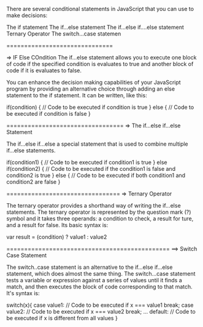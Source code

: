 There are several conditional statements in JavaScript that you can use to make decisions:

The if statement
The if...else statement
The if...else if....else statement
Ternary Operator
The switch...case statemen

==============================

=> IF Else COndition
The if...else statement allows you to execute one block of code if the specified condition is evaluates to true and another block of code if it is evaluates to false.

You can enhance the decision making capabilities of your JavaScript program by providing an alternative choice through adding an else statement to the if statement.  It can be written, like this:

if(condition) {
    // Code to be executed if condition is true
} else {
    // Code to be executed if condition is false
}

=================================
 => The if...else if...else Statement

The if...else if...else a special statement that is used to combine multiple if...else statements.

if(condition1) {
    // Code to be executed if condition1 is true
} else if(condition2) {
    // Code to be executed if the condition1 is false and condition2 is true
} else {
    // Code to be executed if both condition1 and condition2 are false
}

================================
=> Ternary Operator

The ternary operator provides a shorthand way of writing the if...else statements. The ternary operator is represented by the question mark (?) symbol and it takes three operands: a condition to check, a result for ture, and a result for false. Its basic syntax is:

var result = (condition) ? value1 : value2

==============================================
==> Switch Case Statement

The switch..case statement is an alternative to the if...else if...else statement, which does almost the same thing. The switch...case statement tests a variable or expression against a series of values until it finds a match, and then executes the block of code corresponding to that match. It's syntax is:

switch(x){
    case value1:
        // Code to be executed if x === value1
        break;
    case value2:
        // Code to be executed if x === value2
        break;
    ...
    default:
        // Code to be executed if x is different from all values
}
